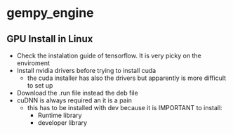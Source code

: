 # gempy_engine


## GPU Install in Linux

- Check the instalation guide of tensorflow. It is very picky on the enviroment
- Install nvidia drivers before trying to install cuda
    - the cuda installer has also the drivers but apparently is more difficult to set up
- Download the .run file instead the deb file
- cuDNN is always required an it is a pain
  + this has to be installed with dev because it is IMPORTANT to install:
    - Runtime library
    - developer library